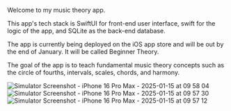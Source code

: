 Welcome to my music theory app.

This app's tech stack is SwiftUI for front-end user interface, swift for the logic of the app, and SQLite as the back-end database.

The app is currently being deployed on the iOS app store and will be out by the end of January. It will be called Beginner Theory.

The goal of the app is to teach fundamental music theory concepts such as the circle of fourths, intervals, scales, chords, and harmony.



![Simulator Screenshot - iPhone 16 Pro Max - 2025-01-15 at 09 58 04](https://github.com/user-attachments/assets/88f55404-0ed1-4c56-8a5b-4ba694c76f86)
![Simulator Screenshot - iPhone 16 Pro Max - 2025-01-15 at 09 57 30](https://github.com/user-attachments/assets/1015e674-a56f-45de-82fd-1cb120104440)
![Simulator Screenshot - iPhone 16 Pro Max - 2025-01-15 at 09 57 12](https://github.com/user-attachments/assets/85c46a5e-067a-492e-80ba-3308c887834a)
